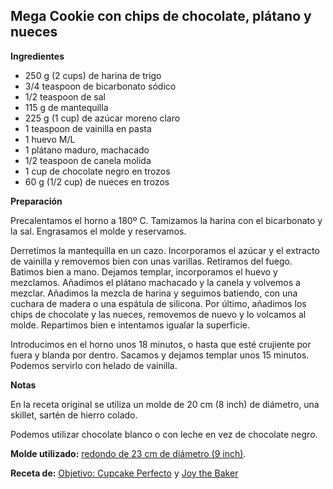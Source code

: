 ## Mega Cookie con chips de chocolate, plátano y nueces

**Ingredientes**

- 250 g (2 cups) de harina de trigo
- 3/4 teaspoon de bicarbonato sódico
- 1/2 teaspoon de sal
- 115 g de mantequilla
- 225 g (1 cup) de azúcar moreno claro
- 1 teaspoon de vainilla en pasta
- 1 huevo M/L
- 1 plátano maduro, machacado
- 1/2 teaspoon de canela molida
- 1 cup de chocolate negro en trozos
- 60 g (1/2 cup) de nueces en trozos

**Preparación**

Precalentamos el horno a 180º C. Tamizamos la harina con el bicarbonato y la sal. Engrasamos el molde y reservamos.

Derretimos la mantequilla en un cazo. Incorporamos el azúcar y el extracto de vainilla y removemos bien con unas varillas. Retiramos del fuego. Batimos bien a mano. Dejamos templar, incorporamos el huevo y mezclamos. Añadimos el plátano machacado y la canela y volvemos a mezclar. Añadimos la mezcla de harina y seguimos batiendo, con una cuchara de madera o una espátula de silicona. Por último, añadimos los chips de chocolate y las nueces, removemos de nuevo y lo volcamos al molde. Repartimos bien e intentamos igualar la superficie.

Introducimos en el horno unos 18 minutos, o hasta que esté crujiente por fuera y blanda por dentro. Sacamos y dejamos templar unos 15 minutos. Podemos servirlo con helado de vainilla.

**Notas**

En la receta original se utiliza un molde de 20 cm (8 inch) de diámetro, una skillet, sartén de hierro colado.

Podemos utilizar chocolate blanco o con leche en vez de chocolate negro.

**Molde utilizado:** [redondo de 23 cm de diámetro (9 inch)](../../moldes-y-utensilios.md).

**Receta de:** [Objetivo: Cupcake Perfecto](http://www.objetivocupcake.com/2012/08/momentos-de-felicidad-extrema-mega.html) y [Joy the Baker](https://joythebaker.com/2012/08/banana-walnut-chocolate-cookie-cake/)